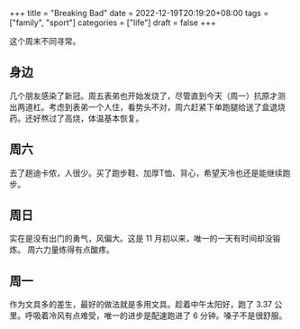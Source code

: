 +++
title = "Breaking Bad"
date = 2022-12-19T20:19:20+08:00
tags = ["family", "sport"]
categories = ["life"]
draft = false
+++

这个周末不同寻常。

## 身边

几个朋友感染了新冠。周五表弟也开始发烧了，尽管直到今天（周一）抗原才测
出两道杠。考虑到表弟一个人住，看势头不对，周六赶紧下单跑腿给送了盒退烧
药。还好熬过了高烧，体温基本恢复。

## 周六

去了趟迪卡侬，人很少。买了跑步鞋、加厚T恤、背心，希望天冷也还是能继续跑步。

## 周日

实在是没有出门的勇气，风偏大。这是 11 月初以来，唯一的一天有时间却没锻炼。
周六力量练得有点酸疼。

## 周一

作为文具多的差生，最好的做法就是多用文具。趁着中午太阳好，跑了 3.37 公
里。呼吸着冷风有点难受，唯一的进步是配速跑进了 6 分钟。嗓子不是很舒服。
